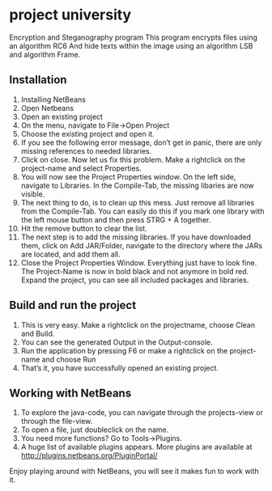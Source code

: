 # project university
Encryption and Steganography program
   This program encrypts files using an algorithm RC6 And hide texts 
   within the image using an algorithm LSB and algorithm Frame.

## Installation

1. Installing NetBeans
1. Open Netbeans
1. Open an existing project
1. On the menu, navigate to File->Open Project
1. Choose the existing project and open it.
1. If you see the following error message, don’t get in panic, there are only missing references to needed libraries.
1. Click on close. Now let us fix this problem. Make a rightclick on the project-name and select Properties.
1. You will now see the Project Properties window. On the left side, navigate to Libraries. In the Compile-Tab, the missing libaries are now visible.
1. The next thing to do, is to clean up this mess. Just remove all libraries from the Compile-Tab. You can easily do this if you mark one library with the left mouse button and then press STRG + A together.
1. Hit the remove button to clear the list.
1. The next step is to add the missing libraries. If you have downloaded them, click on Add JAR/Folder, navigate to the directory where the JARs are located, and add them all.
1. Close the Project Properties Window. Everything just have to look fine. The Project-Name is now in bold black and not anymore in bold red. Expand the project, you can see all included packages and libraries.

## Build and run the project


1. This is very easy. Make a rightclick on the projectname, choose Clean and Build.
1. You can see the generated Output in the Output-console.
1. Run the application by pressing F6 or make a rightclick on the project-name and choose Run
1. That’s it, you have successfully opened an existing project. 

## Working with NetBeans


1. To explore the java-code, you can navigate through the projects-view or through the file-view.
1. To open a file, just doubleclick on the name.
1. You need more functions? Go to Tools->Plugins.
1. A huge list of available plugins appears. More plugins are available at http://plugins.netbeans.org/PluginPortal/

Enjoy playing around with NetBeans, you will see it makes fun to work with it.
